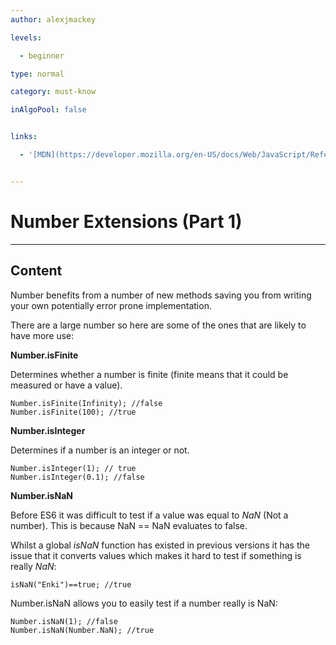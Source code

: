 ```yaml
---
author: alexjmackey

levels:

  - beginner

type: normal

category: must-know

inAlgoPool: false


links:

  - '[MDN](https://developer.mozilla.org/en-US/docs/Web/JavaScript/Reference/Global_Objects/Number){website}'


---
```


# Number Extensions (Part 1)

---
## Content

Number benefits from a number of new methods saving you from writing your own potentially error prone implementation.

There are a large number so here are some of the ones that are likely to have more use: 

**Number.isFinite**

Determines whether a number is finite (finite means that it could be measured or have a value).

```
Number.isFinite(Infinity); //false
Number.isFinite(100); //true
```


**Number.isInteger**

Determines if a number is an integer or not.
```
Number.isInteger(1); // true
Number.isInteger(0.1); //false
```

**Number.isNaN**

Before ES6 it was difficult to test if a value was equal to *NaN* (Not a number). This is because NaN == NaN evaluates to false.

Whilst a global *isNaN* function has existed in previous versions it has the issue that it converts values which makes it hard to test if something is really *NaN*:

```
isNaN("Enki")==true; //true
```

Number.isNaN allows you to easily test if a number really is NaN:

```
Number.isNaN(1); //false
Number.isNaN(Number.NaN); //true
```

